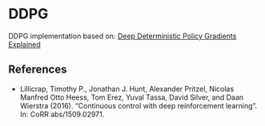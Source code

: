 # DDPG

DDPG implementation based on: [Deep Deterministic Policy Gradients Explained](https://towardsdatascience.com/deep-deterministic-policy-gradients-explained-2d94655a9b7b)

## References
- Lillicrap, Timothy P., Jonathan J. Hunt, Alexander Pritzel, Nicolas Manfred Otto Heess, Tom Erez, Yuval Tassa, David Silver, and Daan Wierstra (2016). “Continuous control with deep reinforcement learning”. In: CoRR abs/1509.02971.
